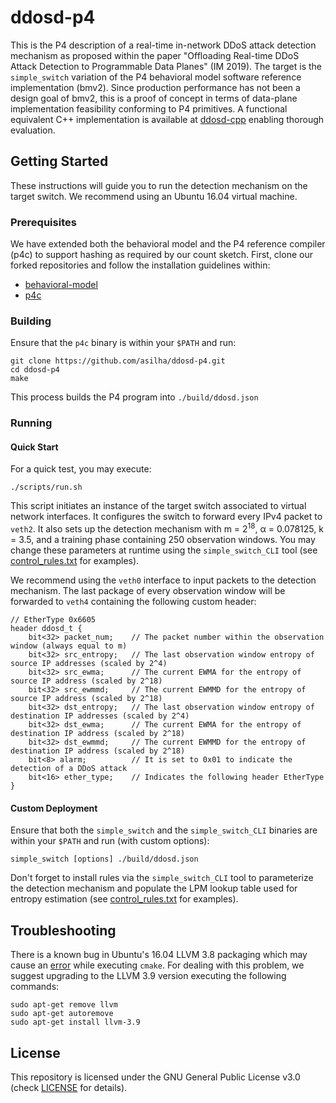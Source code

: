 # ddosd-p4
This is the P4 description of a real-time in-network DDoS attack detection mechanism as proposed within the paper "Offloading Real-time DDoS Attack Detection to Programmable Data Planes" (IM 2019).
The target is the `simple_switch` variation of the P4 behavioral model software reference implementation (bmv2).
Since production performance has not been a design goal of bmv2, this is a proof of concept in terms of data-plane implementation feasibility conforming to P4 primitives.
A functional equivalent C++ implementation is available at [ddosd-cpp](https://github.com/aclapolli/ddosd-cpp) enabling thorough evaluation.

## Getting Started

These instructions will guide you to run the detection mechanism on the target switch.
We recommend using an Ubuntu 16.04 virtual machine.

### Prerequisites
We have extended both the behavioral model and the P4 reference compiler (p4c) to support hashing as required by our count sketch.
First, clone our forked repositories and follow the installation guidelines within:

- [behavioral-model](https://github.com/aclapolli/behavioral-model)
- [p4c](https://github.com/aclapolli/p4c)

### Building
Ensure that the `p4c` binary is within your `$PATH` and run:
```
git clone https://github.com/asilha/ddosd-p4.git
cd ddosd-p4
make
```

This process builds the P4 program into `./build/ddosd.json`

### Running

#### Quick Start
For a quick test, you may execute:
```
./scripts/run.sh
```
This script initiates an instance of the target switch associated to virtual network interfaces.
It configures the switch to forward every IPv4 packet to `veth2`.
It also sets up the detection mechanism with m = 2<sup>18</sup>, &#945; = 0.078125, k = 3.5, and a training phase containing 250 observation windows.
You may change these parameters at runtime using the `simple_switch_CLI` tool (see [control_rules.txt](scripts/control_rules.txt) for examples).

We recommend using the `veth0` interface to input packets to the detection mechanism.
The last package of every observation window will be forwarded to `veth4` containing the following custom header:
```
// EtherType 0x6605
header ddosd_t {
    bit<32> packet_num;    // The packet number within the observation window (always equal to m)
    bit<32> src_entropy;   // The last observation window entropy of source IP addresses (scaled by 2^4)
    bit<32> src_ewma;      // The current EWMA for the entropy of source IP address (scaled by 2^18)
    bit<32> src_ewmmd;     // The current EWMMD for the entropy of source IP address (scaled by 2^18)
    bit<32> dst_entropy;   // The last observation window entropy of destination IP addresses (scaled by 2^4)
    bit<32> dst_ewma;      // The current EWMA for the entropy of destination IP address (scaled by 2^18)
    bit<32> dst_ewmmd;     // The current EWMMD for the entropy of destination IP address (scaled by 2^18)
    bit<8> alarm;          // It is set to 0x01 to indicate the detection of a DDoS attack
    bit<16> ether_type;    // Indicates the following header EtherType
}
```

#### Custom Deployment
Ensure that both the `simple_switch` and the `simple_switch_CLI` binaries are within your `$PATH` and run (with custom options):
```
simple_switch [options] ./build/ddosd.json
```
Don't forget to install rules via the `simple_switch_CLI` tool to parameterize the detection mechanism and populate the LPM lookup table used for entropy estimation (see [control_rules.txt](scripts/control_rules.txt) for examples).

## Troubleshooting
There is a known bug in Ubuntu's 16.04 LLVM 3.8 packaging which may cause an [error](https://stackoverflow.com/questions/38171543/error-when-using-cmake-with-llvm) while executing `cmake`.
For dealing with this problem, we suggest upgrading to the LLVM 3.9 version executing the following commands:
```
sudo apt-get remove llvm
sudo apt-get autoremove
sudo apt-get install llvm-3.9
```

## License
This repository is licensed under the GNU General Public License v3.0 (check [LICENSE](LICENSE) for details).
